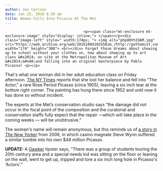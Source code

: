 ```yaml
---
author: Jen Carlson
date: Jan 25, 2010 8:30 am
title: Woman Falls Into Picasso At The Met
---
```


	
										<p><span class="mt-enclosure mt-enclosure-image" style="display: inline;"> </span></p><div class="image-left" style=" width:174px; "> <img alt="phpUOVtd3AM.jpg" src="https://web.archive.org/web/20161004102558im_/http://gothamist.com/attachments/arts_jen/phpUOVtd3AM.jpg" width="174" height="300"> <br></div> Forget those dreams about showing up to school without your clothes on, how about showing up to art class &#x2014; on site at the Metropolitan Museum of Art &#x2014;&#xA0;and falling into an original masterpiece by Pablo Picasso! <p></p>

<p>That&apos;s what one woman did in her adult education class on Friday afternoon. <a href="https://web.archive.org/web/20161004102558/http://artsbeat.blogs.nytimes.com/2010/01/24/woman-collides-with-a-picasso/?partner=rss&amp;emc=rss">The NY Times</a> reports that she lost her balance and fell into &quot;The Actor,&quot; a rare Rose Period Picasso (circa 1905), leaving a six inch tear at the bottom right corner. The painting has hung there since 1952 and until now it has done so without incident.</p>

<p>The experts at the Met&#x2019;s conservation studio says &#x201C;the damage did not occur in the focal point of the composition and the curatorial and conservation staffs fully expect that the repair &#x2014;which will take place in the coming weeks &#x2014; will be unobtrusive.&#x201D; </p>

<p>The woman&apos;s name will remain anonymous, but this reminds us of <a href="https://web.archive.org/web/20161004102558/http://www.newyorker.com/archive/2006/10/23/061023ta_talk_paumgarten">a story in <em>The New Yorker</em></a> from 2006, in which casino magnate Steve Wynn suffered a similar tumble into his own $48 million Picasso.</p>

<p><strong>UPDATE:</strong> A <a href="https://web.archive.org/web/20161004102558/http://gawker.com/5455944/woman-who-fell-into-picasso-painting-not-magically-transported-to-world-of-cubism?skyline=true&amp;s=i">Gawker</a> tipster says, &quot;There was a group of students touring the 20th century area and a special needs kid was sitting on the floor or leaning on the wall, went to get up, tripped and tore a six inch long hole in Picasso&apos;s &apos;Actors&apos;.&quot;</p>					
										
									
				